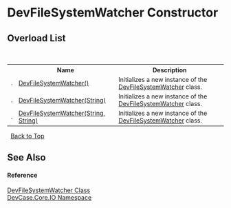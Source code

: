 # DevFileSystemWatcher Constructor 
 


## Overload List
&nbsp;<table><tr><th></th><th>Name</th><th>Description</th></tr><tr><td>![Public method](media/pubmethod.gif "Public method")</td><td><a href="M_DevCase_Core_IO_DevFileSystemWatcher__ctor">DevFileSystemWatcher()</a></td><td>
Initializes a new instance of the <a href="T_DevCase_Core_IO_DevFileSystemWatcher">DevFileSystemWatcher</a> class.</td></tr><tr><td>![Public method](media/pubmethod.gif "Public method")</td><td><a href="M_DevCase_Core_IO_DevFileSystemWatcher__ctor_1">DevFileSystemWatcher(String)</a></td><td>
Initializes a new instance of the <a href="T_DevCase_Core_IO_DevFileSystemWatcher">DevFileSystemWatcher</a> class.</td></tr><tr><td>![Public method](media/pubmethod.gif "Public method")</td><td><a href="M_DevCase_Core_IO_DevFileSystemWatcher__ctor_2">DevFileSystemWatcher(String, String)</a></td><td>
Initializes a new instance of the <a href="T_DevCase_Core_IO_DevFileSystemWatcher">DevFileSystemWatcher</a> class.</td></tr></table>&nbsp;
<a href="#devfilesystemwatcher-constructor">Back to Top</a>

## See Also


#### Reference
<a href="T_DevCase_Core_IO_DevFileSystemWatcher">DevFileSystemWatcher Class</a><br /><a href="N_DevCase_Core_IO">DevCase.Core.IO Namespace</a><br />